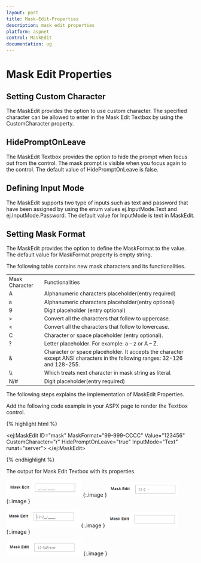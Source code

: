 ```yaml
---
layout: post
title: Mask-Edit-Properties
description: mask edit properties
platform: aspnet
control: MaskEdit
documentation: ug
---
```


# Mask Edit Properties

## Setting Custom Character

The MaskEdit provides the option to use custom character. The specified character can be allowed to enter in the Mask Edit Textbox by using the CustomCharacter property.

## HidePromptOnLeave

The MaskEdit Textbox provides the option to hide the prompt when focus out from the control. The mask prompt is visible when you focus again to the control. The default value of HidePromptOnLeave is false.

## Defining Input Mode

The MaskEdit supports two type of inputs such as text and password that have been assigned by using the enum values ej.InputMode.Text and ej.InputMode.Password. The default value for InputMode is text in MaskEdit.

## Setting Mask Format

The MaskEdit provides the option to define the MaskFormat to the value. The default value for MaskFormat property is empty string.

The following table contains new mask characters and its functionalities. 

<table>
<tr>
<td>
Mask Character</td><td>
Functionalities</td></tr>
<tr>
<td>
A</td><td>
Alphanumeric characters placeholder(entry required)</td></tr>
<tr>
<td>
a</td><td>
Alphanumeric characters placeholder(entry optional)</td></tr>
<tr>
<td>
9</td><td>
Digit placeholder (entry optional)</td></tr>
<tr>
<td>
></td><td>
Convert all the characters that follow to uppercase.</td></tr>
<tr>
<td>
<</td><td>
Convert all the characters that follow to lowercase.</td></tr>
<tr>
<td>
C</td><td>
Character or space placeholder (entry optional).</td></tr>
<tr>
<td>
?</td><td>
Letter placeholder. For example: a – z or A – Z.</td></tr>
<tr>
<td>
&</td><td>
Character or space placeholder. It accepts the character except ANSI characters in the following ranges: 32-126 and 128-255.</td></tr>
<tr>
<td>
\\</td><td>
Which treats next character in mask string as literal.</td></tr>
<tr>
<td>
N/#</td><td>
Digit placeholder(entry required)</td></tr>
</table>


The following steps explains the implementation of MaskEdit Properties.

Add the following code example in your ASPX page to render the Textbox control.

{% highlight html %}



<ej:MaskEdit ID="mask" MaskFormat="99-999-CCCC" Value="123456" CustomCharacter="r" HidePromptOnLeave="true" InputMode="Text"  runat="server"> </ej:MaskEdit>





{% endhighlight %}



The output for Mask Edit Textbox with its properties.

![C:/Users/giftline.jebamani/Desktop/a.png](Mask-Edit-Properties_images/Mask-Edit-Properties_img1.png) 
{:.image }
![C:/Users/giftline.jebamani/Desktop/b.png](Mask-Edit-Properties_images/Mask-Edit-Properties_img2.png)
{:.image }




![C:/Users/giftline.jebamani/Desktop/c.png](Mask-Edit-Properties_images/Mask-Edit-Properties_img3.png) 
{:.image }
![C:/Users/giftline.jebamani/Desktop/d.png](Mask-Edit-Properties_images/Mask-Edit-Properties_img4.png)
{:.image }




![C:/Users/giftline.jebamani/Desktop/e.png](Mask-Edit-Properties_images/Mask-Edit-Properties_img5.png) 
{:.image }




